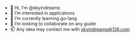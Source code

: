 - 👋 Hi, I’m @skyindreams
- 👀 I’m interested in applications
- 🌱 I’m currently learning go-lang
- 💞️ I’m looking to collaborate on any guide
- 📫 Any idea may contact me with skyindreams@126.com

<!---
skyindreams/skyindreams is a ✨ special ✨ repository because its `README.md` (this file) appears on your GitHub profile.
You can click the Preview link to take a look at your changes.
--->
